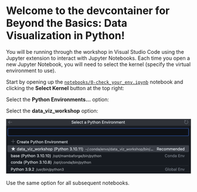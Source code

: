 # Welcome to the devcontainer for Beyond the Basics: Data Visualization in Python!

You will be running through the workshop in Visual Studio Code using the Jupyter extension to interact with Jupyter Notebooks. Each time you open a new Jupyter Notebook, you will need to select the kernel (specify the virtual environment to use).

Start by opening up the [`notebooks/0-check_your_env.ipynb`](./notebooks/0-check_your_env.ipynb) notebook and clicking the **Select Kernel** button at the top right:


Select the **Python Environments...** option:


Select the **data_viz_workshop** option:

<img width="600px" src="../media/devcontainer-conda-env-select.png" alt="selecting a virtual environment">

Use the same option for all subsequent notebooks.